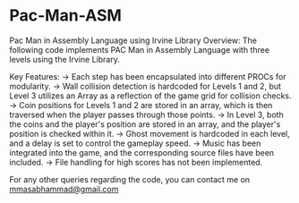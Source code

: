 # Pac-Man-ASM
Pac Man in Assembly Language using Irvine Library
Overview:
The following code implements PAC Man in Assembly Language with three levels using the Irvine Library.

Key Features:
-> Each step has been encapsulated into different PROCs for modularity.
-> Wall collision detection is hardcoded for Levels 1 and 2, but Level 3 utilizes an Array as a reflection of the game grid for collision checks.
-> Coin positions for Levels 1 and 2 are stored in an array, which is then traversed when the player passes through those points.
-> In Level 3, both the coins and the player's position are stored in an array, and the player's position is checked within it.
-> Ghost movement is hardcoded in each level, and a delay is set to control the gameplay speed.
-> Music has been integrated into the game, and the corresponding source files have been included.
-> File handling for high scores has not been implemented.

For any other queries regarding the code, you can contact me on mmasabhammad@gmail.com
